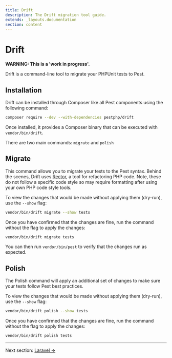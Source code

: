 ```yaml
---
title: Drift
description: The Drift migration tool guide.
extends: _layouts.documentation
section: content
---
```


# Drift

**WARNING: This is a 'work in progress'.**

Drift is a command-line tool to migrate your PHPUnit tests to Pest.

## Installation

Drift can be installed through Composer like all Pest components using the following command:

```bash
composer require --dev --with-dependencies pestphp/drift
```

Once installed, it provides a Composer binary that can be executed with `vendor/bin/drift`.

There are two main commands: `migrate` and `polish`

## Migrate

This command allows you to migrate your tests to the Pest syntax. Behind the scenes, Drift uses [Rector](https://github.com/rectorphp/rector), a tool for refactoring PHP code. Note, these do not follow a specific code style so may require formatting after using your own PHP code style tools.

To view the changes that would be made without applying them (dry-run), use the `--show` flag:

```bash
vendor/bin/drift migrate --show tests
```

Once you have confirmed that the changes are fine, run the command without the flag to apply the changes:

```bash
vendor/bin/drift migrate tests
```

You can then run `vendor/bin/pest` to verify that the changes run as expected.

## Polish

The Polish command will apply an additional set of changes to make sure your tests follow Pest best practices.

To view the changes that would be made without applying them (dry-run), use the `--show` flag:

```bash
vendor/bin/drift polish --show tests
```

Once you have confirmed that the changes are fine, run the command without the flag to apply the changes:

```bash
vendor/bin/drift polish tests
```

---

Next section: [Laravel →](/docs/guides/laravel)
